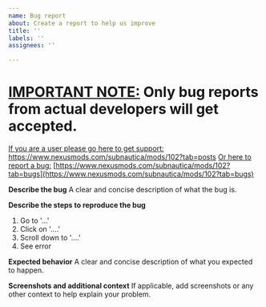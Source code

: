 ```yaml
---
name: Bug report
about: Create a report to help us improve
title: ''
labels: ''
assignees: ''

---
```


# **<ins>IMPORTANT NOTE:</ins>** Only bug reports from actual developers will get accepted.
<ins>If you are a user please go here to get support:</ins> https://www.nexusmods.com/subnautica/mods/102?tab=posts
<ins>Or here to report a bug:</ins> [https://www.nexusmods.com/subnautica/mods/102?tab=bugs](https://www.nexusmods.com/subnautica/mods/102?tab=bugs)
<br>


**Describe the bug**
A clear and concise description of what the bug is.

**Describe the steps to reproduce the bug**
1. Go to '...'
2. Click on '....'
3. Scroll down to '....'
4. See error

**Expected behavior**
A clear and concise description of what you expected to happen.

**Screenshots and additional context**
If applicable, add screenshots or any other context to help explain your problem.
